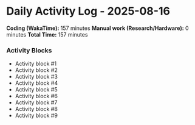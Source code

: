 # Daily Activity Log - 2025-08-16

**Coding (WakaTime):** 157 minutes
**Manual work (Research/Hardware):** 0 minutes
**Total Time:** 157 minutes

### Activity Blocks
- Activity block #1
- Activity block #2
- Activity block #3
- Activity block #4
- Activity block #5
- Activity block #6
- Activity block #7
- Activity block #8
- Activity block #9
